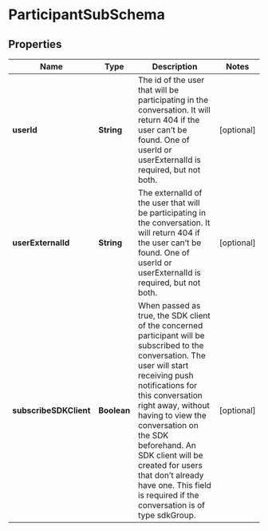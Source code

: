 

# ParticipantSubSchema

## Properties

Name | Type | Description | Notes
------------ | ------------- | ------------- | -------------
**userId** | **String** | The id of the user that will be participating in the conversation. It will return 404 if the user can’t be found. One of userId or userExternalId is required, but not both. |  [optional]
**userExternalId** | **String** | The externalId of the user that will be participating in the conversation. It will return 404 if the user can’t be found. One of userId or userExternalId is required, but not both. |  [optional]
**subscribeSDKClient** | **Boolean** | When passed as true, the SDK client of the concerned participant will be subscribed to the conversation. The user will start receiving push notifications for this conversation right away, without having to view the conversation on the SDK beforehand. An SDK client will be created for users that don’t already have one. This field is required if the conversation is of type sdkGroup. |  [optional]



